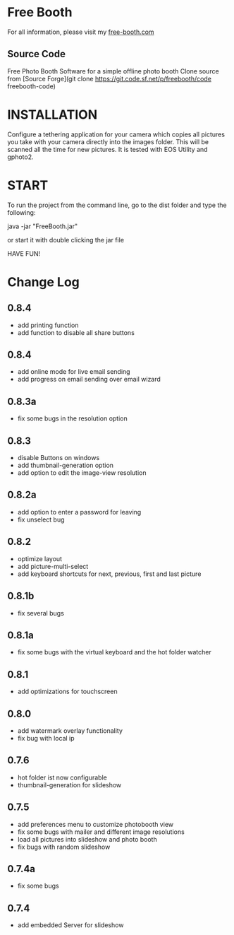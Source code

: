 # Free Booth

For all information, please visit my [free-booth.com](http://free-booth.com)

## Source Code

Free Photo Booth Software for a simple offline photo booth
Clone source from [Source Forge](git clone https://git.code.sf.net/p/freebooth/code freebooth-code)

# INSTALLATION

Configure a tethering application for your camera which copies all pictures you take with your camera directly into the images folder. This will be scanned all the time for new pictures. It is tested with EOS Utility and gphoto2.

# START

To run the project from the command line, go to the dist folder and
type the following:

java -jar "FreeBooth.jar" 

or start it with double clicking the jar file

HAVE FUN!



# Change Log

## 0.8.4
* add printing function
* add function to disable all share buttons

## 0.8.4
* add online mode for live email sending
* add progress on email sending over email wizard

## 0.8.3a
* fix some bugs in the resolution option

## 0.8.3
* disable Buttons on windows
* add thumbnail-generation option
* add option to edit the image-view resolution

## 0.8.2a
* add option to enter a password for leaving
* fix unselect bug

## 0.8.2
* optimize layout
* add picture-multi-select
* add keyboard shortcuts for next, previous, first and last picture

## 0.8.1b
* fix several bugs

## 0.8.1a
* fix some bugs with the virtual keyboard and the hot folder watcher

## 0.8.1
* add optimizations for touchscreen

## 0.8.0
* add watermark overlay functionality
* fix bug with local ip

## 0.7.6
* hot folder ist now configurable
* thumbnail-generation for slideshow

## 0.7.5
* add preferences menu to customize photobooth view
* fix some bugs with mailer and different image resolutions
* load all pictures into slideshow and photo booth
* fix bugs with random slideshow

## 0.7.4a
* fix some bugs

## 0.7.4 
* add embedded Server for slideshow







